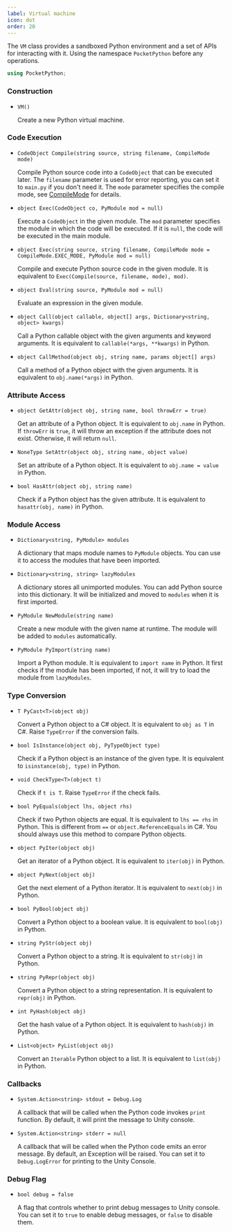 ```yaml
---
label: Virtual machine
icon: dot
order: 20
---
```


The `VM` class provides a sandboxed Python environment and a set of APIs for interacting with it.
Using the namespace `PocketPython` before any operations.

```csharp
using PocketPython;
```

### Construction

+ `VM()`

    Create a new Python virtual machine.

### Code Execution

+ `CodeObject Compile(string source, string filename, CompileMode mode)`

    Compile Python source code into a `CodeObject` that can be executed later.
    The `filename` parameter is used for error reporting, you can set it to `main.py` if you don't need it.
    The `mode` parameter specifies the compile mode, see [CompileMode](../quick-start/exec/#compile-mode) for details.

+ `object Exec(CodeObject co, PyModule mod = null)`

    Execute a `CodeObject` in the given module.
    The `mod` parameter specifies the module in which the code will be executed.
    If it is `null`, the code will be executed in the main module.

+ `object Exec(string source, string filename, CompileMode mode = CompileMode.EXEC_MODE, PyModule mod = null)`

    Compile and execute Python source code in the given module. It is equivalent to `Exec(Compile(source, filename, mode), mod)`.

+ `object Eval(string source, PyModule mod = null)`

    Evaluate an expression in the given module.

+ `object Call(object callable, object[] args, Dictionary<string, object> kwargs)`

    Call a Python callable object with the given arguments and keyword arguments. It is equivalent to `callable(*args, **kwargs)` in Python.

+ `object CallMethod(object obj, string name, params object[] args)`

    Call a method of a Python object with the given arguments. It is equivalent to `obj.name(*args)` in Python.


### Attribute Access

+ `object GetAttr(object obj, string name, bool throwErr = true)`

    Get an attribute of a Python object. It is equivalent to `obj.name` in Python.
    If `throwErr` is `true`, it will throw an exception if the attribute does not exist.
    Otherwise, it will return `null`.

+ `NoneType SetAttr(object obj, string name, object value)`

    Set an attribute of a Python object. It is equivalent to `obj.name = value` in Python.

+ `bool HasAttr(object obj, string name)`

    Check if a Python object has the given attribute. It is equivalent to `hasattr(obj, name)` in Python.

### Module Access

+ `Dictionary<string, PyModule> modules`

    A dictionary that maps module names to `PyModule` objects.
    You can use it to access the modules that have been imported.

+ `Dictionary<string, string> lazyModules`

    A dictionary stores all unimported modules. You can add Python source into this dictionary.
    It will be initialized and moved to `modules` when it is first imported.

+ `PyModule NewModule(string name)`

    Create a new module with the given name at runtime. The module will be added to `modules` automatically.

+ `PyModule PyImport(string name)`

    Import a Python module. It is equivalent to `import name` in Python. It first checks if the module has been imported, if not, it will try to load the module from `lazyModules`.


### Type Conversion

+ `T PyCast<T>(object obj)`

    Convert a Python object to a C# object. It is equivalent to `obj as T` in C#.
    Raise `TypeError` if the conversion fails.

+ `bool IsInstance(object obj, PyTypeObject type)`

    Check if a Python object is an instance of the given type. It is equivalent to `isinstance(obj, type)` in Python.

+ `void CheckType<T>(object t)`

    Check if `t is T`. Raise `TypeError` if the check fails.

+ `bool PyEquals(object lhs, object rhs)`

    Check if two Python objects are equal. It is equivalent to `lhs == rhs` in Python. This is different from `==` or `object.ReferenceEquals` in C#. You should always use this method to compare Python objects.

+ `object PyIter(object obj)`

    Get an iterator of a Python object. It is equivalent to `iter(obj)` in Python.

+ `object PyNext(object obj)`

    Get the next element of a Python iterator. It is equivalent to `next(obj)` in Python.

+ `bool PyBool(object obj)`

    Convert a Python object to a boolean value. It is equivalent to `bool(obj)` in Python.

+ `string PyStr(object obj)`

    Convert a Python object to a string. It is equivalent to `str(obj)` in Python.

+ `string PyRepr(object obj)`

    Convert a Python object to a string representation. It is equivalent to `repr(obj)` in Python.

+ `int PyHash(object obj)`

    Get the hash value of a Python object. It is equivalent to `hash(obj)` in Python.

+ `List<object> PyList(object obj)`

    Convert an `Iterable` Python object to a list. It is equivalent to `list(obj)` in Python.

### Callbacks

+ `System.Action<string> stdout = Debug.Log`

    A callback that will be called when the Python code invokes `print` function.
    By default, it will print the message to Unity console.

+ `System.Action<string> stderr = null`

    A callback that will be called when the Python code emits an error message.
    By default, an Exception will be raised.
    You can set it to `Debug.LogError` for printing to the Unity Console.

### Debug Flag

+ `bool debug = false`

    A flag that controls whether to print debug messages to Unity console.
    You can set it to `true` to enable debug messages, or `false` to disable them.
